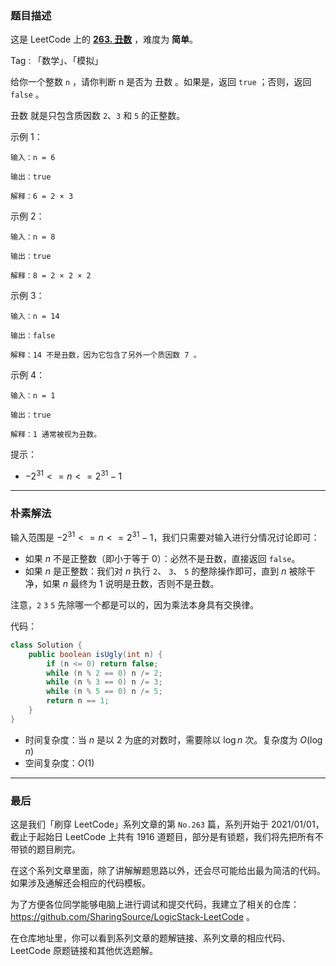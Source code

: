### 题目描述

这是 LeetCode 上的 **[263. 丑数](https://leetcode-cn.com/problems/ugly-number/solution/gong-shui-san-xie-jian-dan-de-fen-qing-k-dlvg/)** ，难度为 **简单**。

Tag : 「数学」、「模拟」



给你一个整数 `n` ，请你判断 n 是否为 丑数 。如果是，返回 `true` ；否则，返回 `false` 。

丑数 就是只包含质因数 `2`、`3` 和 `5` 的正整数。

示例 1：
```
输入：n = 6

输出：true

解释：6 = 2 × 3
```
示例 2：
```
输入：n = 8

输出：true

解释：8 = 2 × 2 × 2
```
示例 3：
```
输入：n = 14

输出：false

解释：14 不是丑数，因为它包含了另外一个质因数 7 。
```
示例 4：
```
输入：n = 1

输出：true

解释：1 通常被视为丑数。
```

提示：
* $-2^{31} <= n <= 2^{31} - 1$

---

### 朴素解法

输入范围是 $-2^{31} <= n <= 2^{31} - 1$，我们只需要对输入进行分情况讨论即可：

* 如果 $n$ 不是正整数（即小于等于 0）：必然不是丑数，直接返回 `false`。
* 如果 $n$ 是正整数：我们对 $n$ 执行 `2`、 `3`、 `5` 的整除操作即可，直到 $n$ 被除干净，如果 $n$ 最终为 1 说明是丑数，否则不是丑数。

注意，`2` `3` `5` 先除哪一个都是可以的，因为乘法本身具有交换律。

代码：
```java
class Solution {
    public boolean isUgly(int n) {
        if (n <= 0) return false;
        while (n % 2 == 0) n /= 2;
        while (n % 3 == 0) n /= 3;
        while (n % 5 == 0) n /= 5;
        return n == 1;
    }
}
```
* 时间复杂度：当 $n$ 是以 $2$ 为底的对数时，需要除以 $\log{n}$ 次。复杂度为 $O(\log{n})$
* 空间复杂度：$O(1)$

---

### 最后

这是我们「刷穿 LeetCode」系列文章的第 `No.263` 篇，系列开始于 2021/01/01，截止于起始日 LeetCode 上共有 1916 道题目，部分是有锁题，我们将先把所有不带锁的题目刷完。

在这个系列文章里面，除了讲解解题思路以外，还会尽可能给出最为简洁的代码。如果涉及通解还会相应的代码模板。

为了方便各位同学能够电脑上进行调试和提交代码，我建立了相关的仓库：https://github.com/SharingSource/LogicStack-LeetCode 。

在仓库地址里，你可以看到系列文章的题解链接、系列文章的相应代码、LeetCode 原题链接和其他优选题解。

